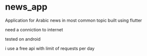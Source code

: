 # news_app
Application for Arabic news in most common topic built using flutter

need a conniction to internet

tested on android 

i use a free api with limit of requests per day
